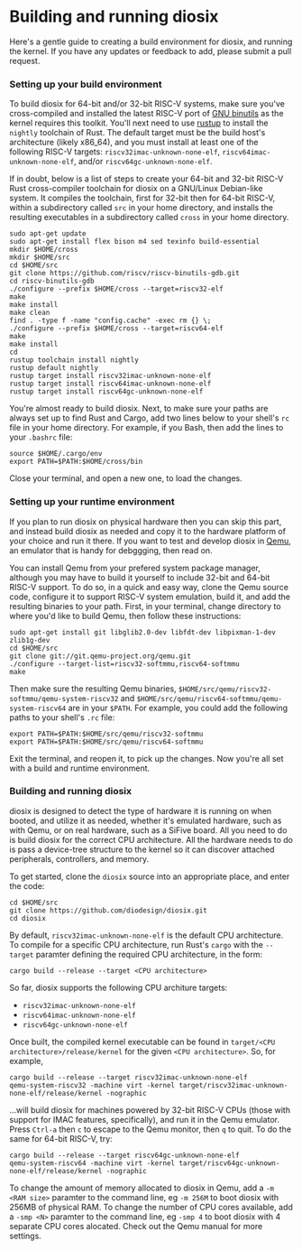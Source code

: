 # Building and running diosix

Here's a gentle guide to creating a build environment for diosix, and running the kernel. If you have any updates
or feedback to add, please submit a pull request.

### Setting up your build environment

To build diosix for 64-bit and/or 32-bit RISC-V systems, make sure you've cross-compiled and installed the latest RISC-V port of
[GNU binutils](https://github.com/riscv/riscv-binutils-gdb) as the kernel requires this toolkit. You'll next need to
use [rustup](https://rustup.rs/) to install the `nightly` toolchain of Rust. The default target must be the build
host's architecture (likely x86_64), and you must install at least one of the following RISC-V targets:
`riscv32imac-unknown-none-elf`, `riscv64imac-unknown-none-elf`, and/or `riscv64gc-unknown-none-elf`.

If in doubt, below is a list of steps to create your 64-bit and 32-bit RISC-V Rust cross-compiler toolchain for diosix on a GNU/Linux
Debian-like system. It compiles the toolchain, first for 32-bit then for 64-bit RISC-V, within a subdirectory called `src` in your
home directory, and installs the resulting executables in a subdirectory called `cross` in your home directory.

```
sudo apt-get update
sudo apt-get install flex bison m4 sed texinfo build-essential
mkdir $HOME/cross
mkdir $HOME/src
cd $HOME/src
git clone https://github.com/riscv/riscv-binutils-gdb.git
cd riscv-binutils-gdb
./configure --prefix $HOME/cross --target=riscv32-elf
make
make install
make clean
find . -type f -name "config.cache" -exec rm {} \;
./configure --prefix $HOME/cross --target=riscv64-elf
make
make install
cd
rustup toolchain install nightly
rustup default nightly
rustup target install riscv32imac-unknown-none-elf
rustup target install riscv64imac-unknown-none-elf
rustup target install riscv64gc-unknown-none-elf
```

You're almost ready to build diosix. Next, to make sure your paths are always set up to find Rust and Cargo, add two lines
below to your shell's `rc` file in your home directory. For example, if you Bash, then add the lines to your `.bashrc` file:

```
source $HOME/.cargo/env
export PATH=$PATH:$HOME/cross/bin
```

Close your terminal, and open a new one, to load the changes.

### Setting up your runtime environment

If you plan to run diosix on physical hardware then you can skip this part, and instead build diosix as needed and
copy it to the hardware platform of your choice and run it there. If you want to test and develop diosix in
[Qemu](https://www.qemu.org/), an emulator that is handy for debggging, then read on.

You can install Qemu from your prefered system package manager, although you may have to build it yourself
to include 32-bit and 64-bit RISC-V support. To do so, in a quick and easy way, clone the Qemu source code,
configure it to support RISC-V system emulation, build it, and add the resulting binaries to your path.
First, in your terminal, change directory to where you'd like to build Qemu, then follow these instructions:

```
sudo apt-get install git libglib2.0-dev libfdt-dev libpixman-1-dev zlib1g-dev
cd $HOME/src
git clone git://git.qemu-project.org/qemu.git
./configure --target-list=riscv32-softmmu,riscv64-softmmu
make
```

Then make sure the resulting Qemu binaries, `$HOME/src/qemu/riscv32-softmmu/qemu-system-riscv32`
and `$HOME/src/qemu/riscv64-softmmu/qemu-system-riscv64` are in your `$PATH`. For example, you could add the
following paths to your shell's `.rc` file:

```
export PATH=$PATH:$HOME/src/qemu/riscv32-softmmu
export PATH=$PATH:$HOME/src/qemu/riscv64-softmmu
```

Exit the terminal, and reopen it, to pick up the changes. Now you're all set with a build and runtime environment.

### Building and running diosix

diosix is designed to detect the type of hardware it is running on when booted, and utilize it as needed,
whether it's emulated hardware, such as with Qemu, or on real hardware, such as a SiFive board. All you need
to do is build diosix for the correct CPU architecture. All the hardware needs to do is pass a device-tree
structure to the kernel so it can discover attached peripherals, controllers, and memory.

To get started, clone the `diosix` source into an appropriate place, and enter the code:

```
cd $HOME/src
git clone https://github.com/diodesign/diosix.git
cd diosix
```

By default, `riscv32imac-unknown-none-elf` is the default CPU architecture. To compile for a specific
CPU architecture, run Rust's `cargo` with the `--target` paramter defining the required CPU architecture, in the form:

`cargo build --release --target <CPU architecture>`

So far, diosix supports the following CPU architure targets:
* `riscv32imac-unknown-none-elf`
* `riscv64imac-unknown-none-elf`
* `riscv64gc-unknown-none-elf`

Once built, the compiled kernel executable can be found in `target/<CPU architecture>/release/kernel` for the given
`<CPU architecture>`. So, for example,

```
cargo build --release --target riscv32imac-unknown-none-elf
qemu-system-riscv32 -machine virt -kernel target/riscv32imac-unknown-none-elf/release/kernel -nographic
```

...will build diosix for machines powered by 32-bit RISC-V CPUs (those with support for IMAC features, specifically),
and run it in the Qemu emulator. Press `Ctrl-a` then `c` to escape to the Qemu monitor, then `q` to quit. To do the same for
64-bit RISC-V, try:

```
cargo build --release --target riscv64gc-unknown-none-elf
qemu-system-riscv64 -machine virt -kernel target/riscv64gc-unknown-none-elf/release/kernel -nographic
```

To change the amount of memory allocated to diosix in Qemu, add a `-m <RAM size>` paramter to the command line, eg `-m 256M` to boot diosix
with 256MB of physical RAM. To change the number of CPU cores available, add a `-smp <N>` paramter to the command line, eg `-smp 4` to boot diosix
with 4 separate CPU cores alocated. Check out the Qemu manual for more settings.
